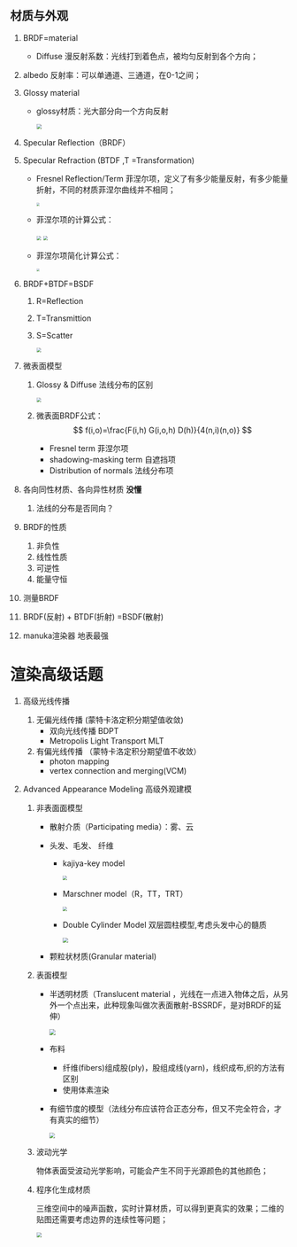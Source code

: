## 材质与外观

1. BRDF=material

   - Diffuse 漫反射系数：光线打到着色点，被均匀反射到各个方向；

2. albedo 反射率：可以单通道、三通道，在0-1之间；

3. Glossy material

   - glossy材质：光大部分向一个方向反射

     <img src="C:\Users\51039\Desktop\500h\games202\Pic\glossy_mat.png" style="zoom:60%;" />

4. Specular Reflection（BRDF）

5. Specular Refraction (BTDF ,T =Transformation)

   - Fresnel Reflection/Term 菲涅尔项，定义了有多少能量反射，有多少能量折射，不同的材质菲涅尔曲线并不相同；

     <img src="C:\Users\51039\Desktop\500h\games101\Pictures\Fresnel_term.png" style="zoom: 33%;" />

   - 菲涅尔项的计算公式：

     <img src="C:\Users\51039\Desktop\500h\games101\Pictures\frsnel_term_func.png" style="zoom: 50%;" />

     <img src="C:\Users\51039\AppData\Roaming\Typora\typora-user-images\image-20210923145521444.png" style="zoom:50%;" />

   - 菲涅尔项简化计算公式：

     <img src="C:\Users\51039\AppData\Roaming\Typora\typora-user-images\image-20210923145716406.png" style="zoom:33%;" />

6. BRDF+BTDF=BSDF 

   1. R=Reflection

   2. T=Transmittion

   3. S=Scatter

      <img src="C:\Users\51039\Desktop\500h\games101\Pictures\BSDF.jpg" style="zoom:50%;" />

7. 微表面模型

   1. Glossy & Diffuse 法线分布的区别

      <img src="C:\Users\51039\Desktop\500h\games101\Pictures\Microfacet_BRDF.png" style="zoom: 50%;" />

   2. 微表面BRDF公式：
      $$
      f(i,o)=\frac{F(i,h) G(i,o,h) D(h)}{4(n,i)(n,o)}
      $$
      

      - Fresnel term 菲涅尔项
      - shadowing-masking term 自遮挡项
      -  Distribution of normals  法线分布项

8. 各向同性材质、各向异性材质  **没懂**

   1. 法线的分布是否同向？

9. BRDF的性质

   1. 非负性
   2. 线性性质
   3.  可逆性
   4. 能量守恒

10. 测量BRDF

11. BRDF(反射) + BTDF(折射) =BSDF(散射)

12. manuka渲染器 地表最强 

# 渲染高级话题

1. 高级光线传播

   1. 无偏光线传播  (蒙特卡洛定积分期望值收敛)
      - 双向光线传播 BDPT 
      - Metropolis Light Transport MLT
   2. 有偏光线传播 （蒙特卡洛定积分期望值不收敛）
      - photon mapping
      - vertex connection and merging(VCM)

2. Advanced Appearance Modeling 高级外观建模

   1. 非表面面模型

      - 散射介质（Participating media）：雾、云

      - 头发、毛发、 纤维

        - kajiya-key model

          <img src="C:\Users\51039\Desktop\500h\games101\Pictures\kajiya-kay_model.png" style="zoom: 50%;" />

        - Marschner model（R，TT，TRT）

          <img src="C:\Users\51039\Desktop\500h\games101\Pictures\Marschner_model.png" style="zoom:50%;" />

          

        - Double Cylinder Model 双层圆柱模型,考虑头发中心的髓质

          <img src="C:\Users\51039\Desktop\500h\games101\Pictures\Double_cylinder_model.png" style="zoom:60%;" />

      - 颗粒状材质(Granular material)

   2. 表面模型   

      - 半透明材质（Translucent material ，光线在一点进入物体之后，从另外一个点出来，此种现象叫做次表面散射-BSSRDF，是对BRDF的延伸）

        <img src="C:\Users\51039\Desktop\500h\games101\Pictures\BSSRDF.png" style="zoom: 67%;" />

      - 布料 

        - 纤维(fibers)组成股(ply)，股组成线(yarn)，线织成布,织的方法有区别
        - 使用体素渲染

      - 有细节度的模型（法线分布应该符合正态分布，但又不完全符合，才有真实的细节）

        <img src="C:\Users\51039\Desktop\500h\games101\Pictures\statistical_actual_dnf.png" style="zoom:60%;" />

   3. 波动光学

      物体表面受波动光学影响，可能会产生不同于光源颜色的其他颜色；

   4. 程序化生成材质

      三维空间中的噪声函数，实时计算材质，可以得到更真实的效果；二维的贴图还需要考虑边界的连续性等问题；

      <img src="C:\Users\51039\Desktop\500h\games101\Pictures\noisy_function.png" style="zoom:60%;" />

